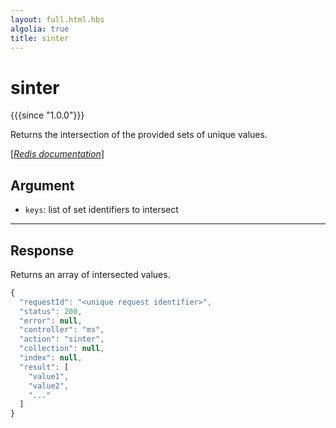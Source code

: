 ```yaml
---
layout: full.html.hbs
algolia: true
title: sinter
---
```



# sinter

{{{since "1.0.0"}}}

Returns the intersection of the provided sets of unique values.

[[_Redis documentation_]](https://redis.io/commands/sinter)


## Argument

* `keys`: list of set identifiers to intersect

---

## Response

Returns an array of intersected values.

```javascript
{
  "requestId": "<unique request identifier>",
  "status": 200,
  "error": null,
  "controller": "ms",
  "action": "sinter",
  "collection": null,
  "index": null,
  "result": [
    "value1",
    "value2",
    "..."
  ]
}
```
